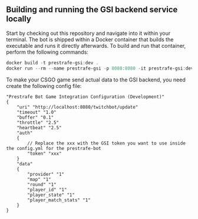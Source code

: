 ## Building and running the GSI backend service locally

Start by checking out this repository and navigate into it within your terminal. The bot is shipped within a Docker
container that builds the executable and runs it directly afterwards. To build and run that container, perform the
following commands:

```powershell
docker build -t prestrafe-gsi:dev .
docker run --rm --name prestrafe-gsi -p 8080:8080 -it prestrafe-gsi:dev
```

To make your CSGO game send actual data to the GSI backend, you need create the following config file:

```
"Prestrafe Bot Game Integration Configuration (Development)"
{
    "uri" "http://localhost:8080/twitchbot/update"
    "timeout" "1.0"
    "buffer" "0.1"
    "throttle" "2.5"
    "heartbeat" "2.5"
    "auth"
    {
        // Replace the xxx with the GSI token you want to use inside the config.yml for the prestrafe-bot
        "token" "xxx"
    }
    "data"
    {
        "provider" "1"
        "map" "1"
        "round" "1"
        "player_id" "1"
        "player_state" "1"
        "player_match_stats" "1"
    }
}
```
